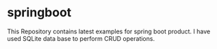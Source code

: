 # springboot
This Repository contains latest examples for spring boot product. I have used SQLite data base to perform CRUD operations.
